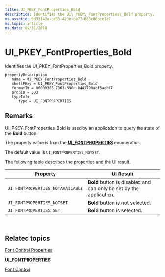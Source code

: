 ```yaml
---
title: UI_PKEY_FontProperties_Bold
description: Identifies the UI\_PKEY\_FontProperties\_Bold property.
ms.assetid: 9d33142a-bd63-423e-ba77-083c86bce1e7
ms.topic: article
ms.date: 05/31/2018
---
```


# UI\_PKEY\_FontProperties\_Bold

Identifies the UI\_PKEY\_FontProperties\_Bold property.

```
propertyDescription
   name = UI_PKEY_FontProperties_Bold
   shellPKey = UI_PKEY_FontProperties_Bold
   formatID = 00000303-7363-696e-8441798acf5aebb7
   propID = 303
   typeInfo
      type = UI_FONTPROPERTIES
```

## Remarks

UI\_PKEY\_FontProperties\_Bold is used by an application to query the state of the **Bold** button.

The property value is from the [**UI\_FONTPROPERTIES**](/windows/desktop/api/uiribbon/ne-uiribbon-ui_fontproperties) enumeration.

The default value is `UI_FONTPROPERTIES_NOTSET`.

The following table describes the properties and the UI result.



|      Property                    |    UI Result                                                        |
|----------------------------------|---------------------------------------------------------------------|
| `UI_FONTPROPERTIES_NOTAVAILABLE` | **Bold** button is disabled and can only be set by the application. |
| `UI_FONTPROPERTIES_NOTSET`       | **Bold** button is not selected.                                    |
| `UI_FONTPROPERTIES_SET`          | **Bold** button is selected.                                        |



 

## Related topics

<dl> <dt>

[Font Control Properties](windowsribbon-reference-properties-fontcontrol.md)
</dt> <dt>

[**UI\_FONTPROPERTIES**](/windows/desktop/api/uiribbon/ne-uiribbon-ui_fontproperties)
</dt> <dt>

[Font Control](windowsribbon-controls-fontcontrol.md)
</dt> </dl>

 

 